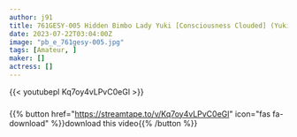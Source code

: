 ```yaml
---
author: j91
title: 761GESY-005 Hidden Bimbo Lady Yuki [Consciousness Clouded] (Yuki Kokona)
date: 2023-07-22T03:04:00Z
image: "pb_e_761gesy-005.jpg"
tags: [Amateur, ]
maker: []
actress: []
---
```



{{< youtubepl Kq7oy4vLPvC0eGl >}}
###

{{% button href="https://streamtape.to/v/Kq7oy4vLPvC0eGl" icon="fas fa-download" %}}download this video{{% /button %}}

